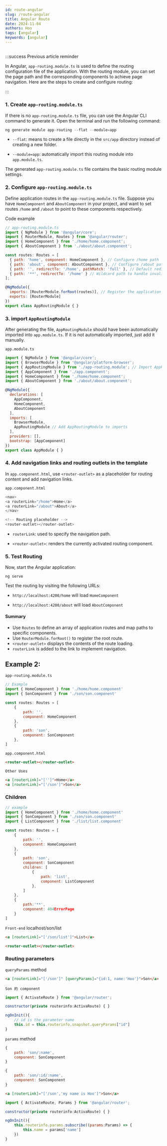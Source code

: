 ```yaml
---
id: route-angular
slug: /route-angular
title: Angular Route
date: 2024-11-04
authors: Hoo
tags: [angular]
keywords: [angular]
---
```


## 

:::success Previous article reminder

In Angular, `app-routing.module.ts` is used to define the routing configuration file of the application. With the routing module, you can set the page path and the corresponding components to achieve page navigation. Here are the steps to create and configure routing:

:::

### 1. Create `app-routing.module.ts`

If there is no `app-routing.module.ts` file, you can use the Angular CLI command to generate it. Open the terminal and run the following command:

```js
ng generate module app-routing --flat --module=app
```

- `--flat`: means to create a file directly in the `src/app` directory instead of creating a new folder.

- `--module=app`: automatically import this routing module into `app.module.ts`.

The generated `app-routing.module.ts` file contains the basic routing module settings.

### 2. Configure `app-routing.module.ts`

Define application routes in the `app-routing.module.ts` file. Suppose you have `HomeComponent` and `AboutComponent` in your project, and want to set routes `/home` and `/about` to point to these components respectively.

Code example

```js
// app-routing.module.ts
import { NgModule } from '@angular/core';
import { RouterModule, Routes } from '@angular/router';
import { HomeComponent } from './home/home.component';
import { AboutComponent } from './about/about.component';

const routes: Routes = [
  { path: 'home', component: HomeComponent }, // Configure /home path
  { path: 'about', component: AboutComponent }, // Configure /about path
  { path: '', redirectTo: '/home', pathMatch: 'full' }, // Default redirect to /home
  { path: '**', redirectTo: '/home' } // Wildcard path to handle invalid paths
];

@NgModule({
  imports: [RouterModule.forRoot(routes)], // Register the application's root routes using forRoot()
  exports: [RouterModule]
})
export class AppRoutingModule { }

```

### 3. import  `AppRoutingModule`

After generating the file, `AppRoutingModule` should have been automatically imported into `app.module.ts`. If it is not automatically imported, just add it manually.

`app.module.ts`

```js
import { NgModule } from '@angular/core';
import { BrowserModule } from '@angular/platform-browser';
import { AppRoutingModule } from './app-routing.module'; // Import AppRoutingModule
import { AppComponent } from './app.component';
import { HomeComponent } from './home/home.component';
import { AboutComponent } from './about/about.component';

@NgModule({
  declarations: [
    AppComponent,
    HomeComponent,
    AboutComponent
  ],
  imports: [
    BrowserModule,
    AppRoutingModule // Add AppRoutingModule to imports
  ],
  providers: [],
  bootstrap: [AppComponent]
})
export class AppModule { }
```

### 4. Add navigation links and routing outlets in the template

In `app.component.html`, use `<router-outlet>` as a placeholder for routing content and add navigation links.

`app.component.html`

```js
<nav>
<a routerLink="/home">Home</a>
<a routerLink="/about">About</a>
</nav>

<!-- Routing placeholder -->
<router-outlet></router-outlet>
```

- `routerLink`: used to specify the navigation path.

- `<router-outlet>`: renders the currently activated routing component.

### 5. Test Routing

Now, start the Angular application:

```
ng serve
```

Test the routing by visiting the following URLs:

- `http://localhost:4200/home` will load `HomeComponent`

- `http://localhost:4200/about` will load `AboutComponent`

#### Summary

- Use `Routes` to define an array of application routes and map paths to specific components.
- Use `RouterModule.forRoot()` to register the root route.
- `<router-outlet>` displays the contents of the route loading.
- `routerLink` is added to the link to implement navigation.

## Example 2:

`app-routing.module.ts`

```javascript
// Example
import { HomeComponent } from './home/home.component'
import { SonComponent } from './son/son.component'

const routes: Routes = [
	{
		path: '',
		component: HomeComponent
	},
	{
		path: 'son',
		component: SonComponent
	},
]
```

`app.component.html`

```html
<router-outlet></router-outlet>
```

`Other Uses`

```html
<a [routerLink]="['']">Home</a>
<a [routerLink]="['/son']">Son</a>
```

### Children

```javascript
// example
import { HomeComponent } from './home/home.component'
import { SonComponent } from './son/son.component'
import { ListComponent } from './list/list.component'

const routes: Routes = [
	{
		path: '',
		component: HomeComponent
	},
	{
		path: 'son',
		component: SonComponent
		children: [
			{
				path: 'list',
				component: ListComponent
			},
		]
	},
	{
		path:'**',
		component: 404ErrorPage
	}
]
```

`Front-end` localhost/son/list

```html
<a [routerLink]="['/son/list']">List</a>

<router-outlet></router-outlet>
```



### Routing parameters

`queryParams` method

```html
<a [routerLink]="['/son']" [queryParams]="{id:1, name:'Hoo'}">Son</a>
```

`Son 的 component`

```javascript
import { ActivateRoute } from '@angular/router';

constructor(private routerinfo:ActivaRoute) { }

ngOnInit(){
	// id is the parameter name
	this.id = this.routerinfo.snapshot.queryParams["id"]
}
```



`params` method

```javascript
{
	path: 'son/:name',
	component: SonComponent
}

{
	path: 'son/:id/:name',
	component: SonComponent
}
```

```html
<a [routerLink]="['/son','my name is Hoo']">Son</a>
```

```javascript
import { ActivateRoute, Params } from '@angular/router';

constructor(private routerinfo:ActivaRoute) { }

ngOnInit(){
	this.routerinfo.params.subscribe((params:Params) => {
		this.name = params['name']
	})
}
```













